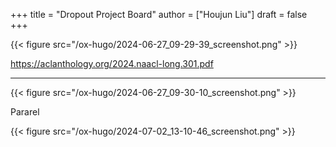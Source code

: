 +++
title = "Dropout Project Board"
author = ["Houjun Liu"]
draft = false
+++

{{< figure src="/ox-hugo/2024-06-27_09-29-39_screenshot.png" >}}

<https://aclanthology.org/2024.naacl-long.301.pdf>

---

{{< figure src="/ox-hugo/2024-06-27_09-30-10_screenshot.png" >}}

Pararel

{{< figure src="/ox-hugo/2024-07-02_13-10-46_screenshot.png" >}}
